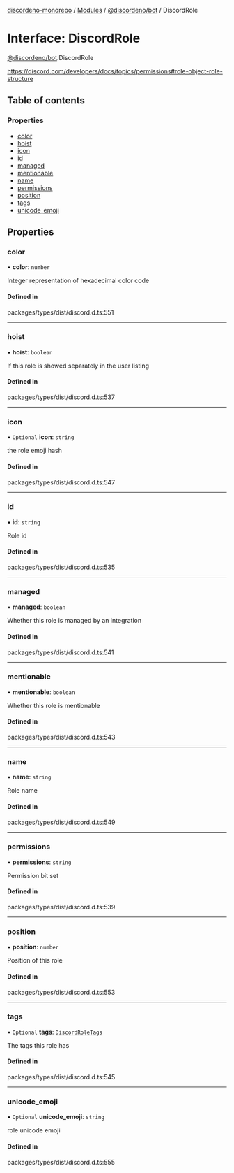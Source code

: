 [discordeno-monorepo](../README.md) / [Modules](../modules.md) / [@discordeno/bot](../modules/discordeno_bot.md) / DiscordRole

# Interface: DiscordRole

[@discordeno/bot](../modules/discordeno_bot.md).DiscordRole

https://discord.com/developers/docs/topics/permissions#role-object-role-structure

## Table of contents

### Properties

- [color](discordeno_bot.DiscordRole.md#color)
- [hoist](discordeno_bot.DiscordRole.md#hoist)
- [icon](discordeno_bot.DiscordRole.md#icon)
- [id](discordeno_bot.DiscordRole.md#id)
- [managed](discordeno_bot.DiscordRole.md#managed)
- [mentionable](discordeno_bot.DiscordRole.md#mentionable)
- [name](discordeno_bot.DiscordRole.md#name)
- [permissions](discordeno_bot.DiscordRole.md#permissions)
- [position](discordeno_bot.DiscordRole.md#position)
- [tags](discordeno_bot.DiscordRole.md#tags)
- [unicode_emoji](discordeno_bot.DiscordRole.md#unicode_emoji)

## Properties

### color

• **color**: `number`

Integer representation of hexadecimal color code

#### Defined in

packages/types/dist/discord.d.ts:551

---

### hoist

• **hoist**: `boolean`

If this role is showed separately in the user listing

#### Defined in

packages/types/dist/discord.d.ts:537

---

### icon

• `Optional` **icon**: `string`

the role emoji hash

#### Defined in

packages/types/dist/discord.d.ts:547

---

### id

• **id**: `string`

Role id

#### Defined in

packages/types/dist/discord.d.ts:535

---

### managed

• **managed**: `boolean`

Whether this role is managed by an integration

#### Defined in

packages/types/dist/discord.d.ts:541

---

### mentionable

• **mentionable**: `boolean`

Whether this role is mentionable

#### Defined in

packages/types/dist/discord.d.ts:543

---

### name

• **name**: `string`

Role name

#### Defined in

packages/types/dist/discord.d.ts:549

---

### permissions

• **permissions**: `string`

Permission bit set

#### Defined in

packages/types/dist/discord.d.ts:539

---

### position

• **position**: `number`

Position of this role

#### Defined in

packages/types/dist/discord.d.ts:553

---

### tags

• `Optional` **tags**: [`DiscordRoleTags`](discordeno_bot.DiscordRoleTags.md)

The tags this role has

#### Defined in

packages/types/dist/discord.d.ts:545

---

### unicode_emoji

• `Optional` **unicode_emoji**: `string`

role unicode emoji

#### Defined in

packages/types/dist/discord.d.ts:555
